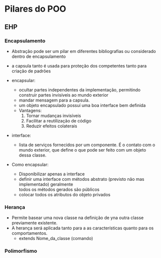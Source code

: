 # Pilares do POO

## EHP

### Encapsulamento

- Abstração pode ser um pilar em diferentes bibliografias
  ou considerado dentro de encapsulamento

- a capsula tanto é usada para proteção dos competentes tanto para criação de padrões

- encapsular:

  - ocultar partes independentes da implementação, permitindo construir partes invisíveis ao mundo exterior
  - mandar mensagem para a capsula.
  - um objeto encapsulado possuí uma boa interface bem definida
  - Vantagens:
    1. Tornar mudanças invisíveis
    1. Facilitar a reutilização de código
    1. Reduzir efeitos colaterais

- interface:

  - lista de serviços fornecidos por um componente. É o contato com o mundo exterior, que define o que pode ser feito com um objeto dessa classe.

- Como encapsular:

  - Disponibilizar apenas a interface
  - definir uma interface com métodos abstrato (previsto não mas implementado) geralmente <br>todos os métodos gerados são públicos
  - colocar todos os atributos do objeto privados

### Herança

- Permite basear uma nova classe na definição de yna outra classe previamente existente.
- A herança será aplicada tanto para a as características quanto para os comportamentos.
  - extends Nome_da_classe (comando)

### Polimorfismo
